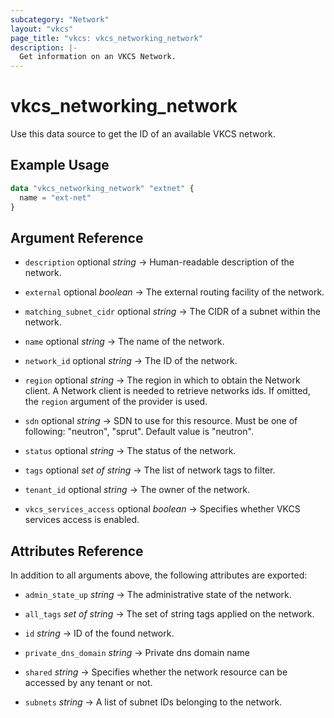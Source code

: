 ```yaml
---
subcategory: "Network"
layout: "vkcs"
page_title: "vkcs: vkcs_networking_network"
description: |-
  Get information on an VKCS Network.
---
```


# vkcs_networking_network

Use this data source to get the ID of an available VKCS network.

## Example Usage

```terraform
data "vkcs_networking_network" "extnet" {
  name = "ext-net"
}
```

## Argument Reference
- `description` optional *string* &rarr;  Human-readable description of the network.

- `external` optional *boolean* &rarr;  The external routing facility of the network.

- `matching_subnet_cidr` optional *string* &rarr;  The CIDR of a subnet within the network.

- `name` optional *string* &rarr;  The name of the network.

- `network_id` optional *string* &rarr;  The ID of the network.

- `region` optional *string* &rarr;  The region in which to obtain the Network client. A Network client is needed to retrieve networks ids. If omitted, the `region` argument of the provider is used.

- `sdn` optional *string* &rarr;  SDN to use for this resource. Must be one of following: "neutron", "sprut". Default value is "neutron".

- `status` optional *string* &rarr;  The status of the network.

- `tags` optional *set of* *string* &rarr;  The list of network tags to filter.

- `tenant_id` optional *string* &rarr;  The owner of the network.

- `vkcs_services_access` optional *boolean* &rarr;  Specifies whether VKCS services access is enabled.


## Attributes Reference
In addition to all arguments above, the following attributes are exported:
- `admin_state_up` *string* &rarr;  The administrative state of the network.

- `all_tags` *set of* *string* &rarr;  The set of string tags applied on the network.

- `id` *string* &rarr;  ID of the found network.

- `private_dns_domain` *string* &rarr;  Private dns domain name

- `shared` *string* &rarr;  Specifies whether the network resource can be accessed by any tenant or not.

- `subnets` *string* &rarr;  A list of subnet IDs belonging to the network.


